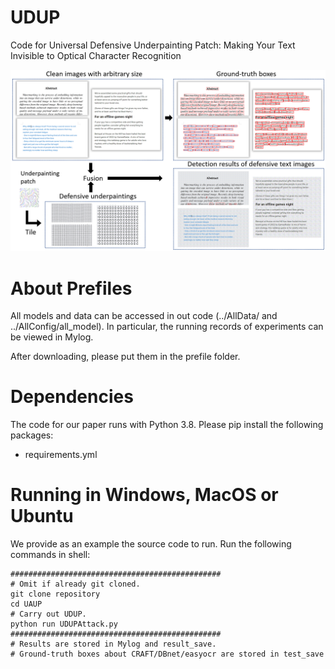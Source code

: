 # UDUP
Code for Universal Defensive Underpainting Patch: Making Your Text Invisible to Optical Character Recognition

![avatar](https://raw.githubusercontent.com/QRICKDD/UDUP/main/figure/OCR-demo.png)

# About Prefiles
All models and data can be accessed in out code (../AllData/ and ../AllConfig/all_model).
In particular, the running records of experiments can be viewed in Mylog.

After downloading, please put them in the prefile folder.

# Dependencies
The code for our paper runs with Python 3.8. Please pip install the following packages:
* requirements.yml


# Running in Windows, MacOS or Ubuntu
We provide as an example the source code to run. Run the following commands in shell:

```shell
###############################################
# Omit if already git cloned.
git clone repository
cd UAUP
# Carry out UDUP.
python run UDUPAttack.py
############################################### 
# Results are stored in Mylog and result_save.
# Ground-truth boxes about CRAFT/DBnet/easyocr are stored in test_save
```


